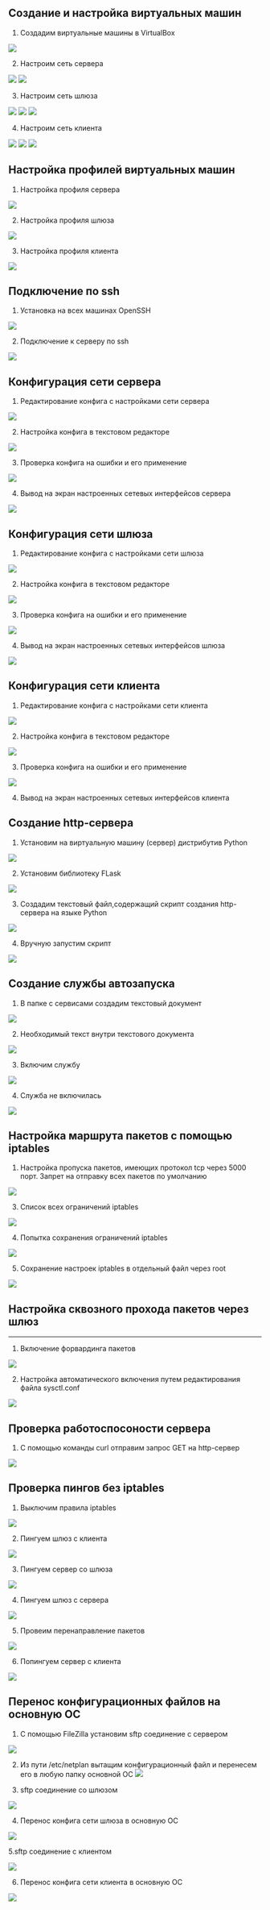 ## Создание и настройка виртуальных машин

1. Создадим виртуальные машины в VirtualBox

![](screenshots/create.png)
  
2. Настроим сеть сервера

![](screenshots/server_virt1.png)
![](screenshots/server_virt2.png)

3. Настроим сеть шлюза

![](screenshots/gateway_virt1.png)
![](screenshots/gateway_virt2.png)
![](screenshots/gateway_virt3.png)

4. Настроим сеть клиента

![](screenshots/client_network1.png)
![](screenshots/client_network2.png)
![](screenshots/client_network.png)

## Настройка профилей виртуальных машин

1. Настройка профиля сервера

![](screenshots/server_profile.png)

2. Настройка профиля шлюза

![](screenshots/gateway_profile.png)

3. Настройка профиля клиента

![](screenshots/client_profile.png)

## Подключение по ssh

1. Установка на всех машинах OpenSSH

![](screenshots/ssh_server.png)

2. Подключение к серверу по ssh

![](screenshots/ssh_connect.png)

## Конфигурация сети сервера

1. Редактирование конфига с настройками сети сервера

![](screenshots/server_network.png)

2. Настройка конфига в текстовом редакторе

![](screenshots/server_network2.png)

3. Проверка конфига на ошибки и его применение

![](screenshots/server_network3.png)

4. Вывод на экран настроенных сетевых интерфейсов сервера

![](screenshots/server_network4.png)

## Конфигурация сети шлюза

1. Редактирование конфига с настройками сети шлюза

![](screenshots/gateway_network1.png)

2. Настройка конфига в текстовом редакторе

![](screenshots/gateway_network2.png)

3. Проверка конфига на ошибки и его применение

![](screenshots/gateway_network3.png)

4. Вывод на экран настроенных сетевых интерфейсов шлюза

![](screenshots/gateway_network4.png)

## Конфигурация сети клиента

1. Редактирование конфига с настройками сети клиента

![](screenshots/client_network1.png)

2. Настройка конфига в текстовом редакторе

![](screenshots/client_network2.png)

3. Проверка конфига на ошибки и его применение

![](screenshots/client_network3.png)

4. Вывод на экран настроенных сетевых интерфейсов клиента

## Создание http-сервера

1. Установим на виртуальную машину (сервер) дистрибутив Python

![](screenshots/python1.png)

2. Установим библиотеку FLask

![](screenshots/python3.png)

3. Создадим текстовый файл,содержащий скрипт создания http-сервера на языке Python

![](screenshots/flask.png)

4. Вручную запустим скрипт

![](screenshots/python7.png)

## Создание службы автозапуска

1. В папке с сервисами создадим текстовый документ

![](service1.png)

2. Необходимый текст внутри текстового документа

![](service2.png)

3. Включим службу

![](service3.png)

4. Служба не включилась

![](service4.png)

## Настройка маршрута пакетов с помощью iptables

1. Настройка пропуска пакетов, имеющих протокол tcp через 5000 порт. Запрет на отправку всех пакетов по умолчанию

![](screenshots/iptables.png)

3. Список всех ограничений iptables

![](screenshots/iptables2.png)

4. Попытка сохранения ограничений iptables

![](screenshots/save_iptables.png)

5. Сохранение настроек iptables в отдельный файл через root

![](screenshots/save_iptables2.png)

## Настройка сквозного прохода пакетов через шлюз 
------
1. Включение форвардинга пакетов

![](screenshots/probros.png)

2. Настройка автоматического включения путем редактирования файла sysctl.conf

![](screenshots/probros2.png)

## Проверка работоспосоности сервера

1. С помощью команды curl отправим запрос GET на http-сервер

![](proverka.png)

## Проверка пингов без iptables

1. Выключим правила iptables

![](screenshots/iptables_reset.png)

2. Пингуем шлюз с клиента

![](screenshots/ping_client_to_gateway.png)

3. Пингуем сервер со шлюза

![](screenshots/ping_gateway_to_server.png)

4. Пингуем шлюз с сервера 

![](screenshots/ping_server_to_gateway.png)

5. Провеим перенаправление пакетов

![](screenshots/proverka_forward.png)

6. Попингуем сервер с клиента

![](screenshots/ping_client_to_server.png)

## Перенос конфигурационных файлов на основную ОС

1. С помощью FileZilla установим sftp соединение с сервером

![](screenshots/sftp_server1.png)

2. Из пути /etc/netplan вытащим конфигурационный файл и перенесем его в любую папку основной ОС
![](screenshots/sftp_server2.png)

3. sftp соединение со шлюзом

![](screenshots/sftp_gateway1.png)

4. Перенос конфига сети шлюза в основную ОС

![](screenshots/sftp_gateway2.png)

5.sftp соединение с клиентом

![](screenshots/sftp_client1.png)

6. Перенос конфига сети клиента в основную ОС

![](screenshots/sftp_client2.png)
